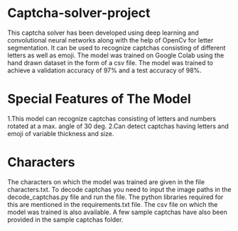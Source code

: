 # Captcha-solver-project
This captcha solver has been developed using deep learning and convolutional neural networks along with the help of OpenCv for letter segmentation. It can be used to recognize captchas consisting of different letters as well as emoji. The model was trained on Google Colab using the hand drawn dataset in the form of a csv file. The model was trained to achieve a validation accuracy of 97% and a test accuracy of 98%.

# Special Features of The Model
1.This model can recognize captchas consisting of letters and numbers rotated at a max. angle of 30 deg.
2.Can detect captchas having letters and emoji of variable thickness and size.

# Characters
The characters on which the model was trained are given in the file characters.txt. To decode captchas you need to input the image paths in the decode_captchas.py file and run the file. The python libraries required for this are mentioned in the requirements.txt file. The csv file on which the model was trained is also available. A few sample captchas have also been provided in the sample captchas folder.

